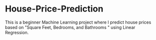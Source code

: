 # House-Price-Prediction
This is a beginner Machine Learning project where I predict house prices based on "Square Feet, Bedrooms, and Bathrooms " using Linear Regression.

